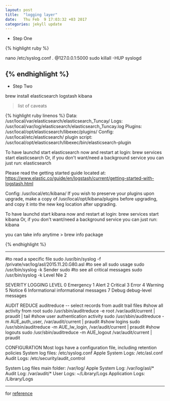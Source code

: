 ```yaml
---
layout: post
title:  "logging layer"
date:   Thu Feb  9 17:03:32 +03 2017
categories: jekyll update
---
```






* Step One

{% highlight ruby %}

nano /etc/syslog.conf
*.*                     @127.0.0.1:5000
sudo killall -HUP syslogd

{% endhighlight %}
---

* Step Two

 brew install elasticsearch logstash kibana

> list of caveats

{% highlight ruby linenos %}
Data:    /usr/local/var/elasticsearch/elasticsearch_Tuncay/
Logs:    /usr/local/var/log/elasticsearch/elasticsearch_Tuncay.log
Plugins: /usr/local/opt/elasticsearch/libexec/plugins/
Config:  /usr/local/etc/elasticsearch/
plugin script: /usr/local/opt/elasticsearch/libexec/bin/elasticsearch-plugin

To have launchd start elasticsearch now and restart at login:
  brew services start elasticsearch
Or, if you don't want/need a background service you can just run:
  elasticsearch

Please read the getting started guide located at:
  https://www.elastic.co/guide/en/logstash/current/getting-started-with-logstash.html

Config: /usr/local/etc/kibana/
If you wish to preserve your plugins upon upgrade, make a copy of
/usr/local/opt/kibana/plugins before upgrading, and copy it into the
new keg location after upgrading.

To have launchd start kibana now and restart at login:
  brew services start kibana
Or, if you don't want/need a background service you can just run:
  kibana


you can take info anytime > brew info package

{% endhighlight %}

---

#to read a specific file
sudo /usr/bin/syslog -f /private/var/log/asl/2015.11.20.G80.asl
#to see all sudo usage
sudo /usr/bin/syslog -k Sender sudo
#to see all critical messages
sudo /usr/bin/syslog -k Level Nle 2

SEVERITY LOGGING LEVEL
0 Emergency
1 Alert
2 Critical
3 Error
4 Warning
5 Notice
6 Informational informational messages
7 Debug debug-level messages



AUDIT REDUCE
auditreduce -- select records from audit trail files #show all activity from root
sudo /usr/sbin/auditreduce -e root /var/audit/current | praudit | tail
#show user authentication activity
sudo /usr/sbin/auditreduce -m AUE_auth_user, /var/audit/current | praudit
#show logins
sudo /usr/sbin/auditreduce -m AUE_lw_login, /var/audit/current | praudit
#show logouts
sudo /usr/sbin/auditreduce -m AUE_logout /var/audit/current | praudit


CONFIGURATION
Most logs have a configuration file, including retention policies System log files:
/etc/syslog.conf
Apple System Logs:
/etc/asl.conf
Audit Logs:
/etc/security/audit_control


System Log files main folder: /var/log/ 
Apple System Log: /var/log/asl/* 
Audit Log: /var/audit/*
User Logs: ~/Library/Logs 
Application Logs: /Library/Logs

---

for [reference]

[reference]: http://macadmins.psu.edu/wp-content/uploads/sites/24696/2016/06/psumac2016-19-osxlogs_macadmins_2016.pdf